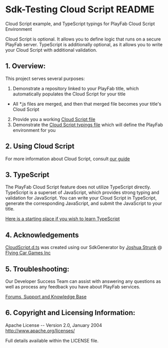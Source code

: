 # Sdk-Testing Cloud Script README

Cloud Script example, and TypeScript typings for PlayFab Cloud Script Environment

Cloud Script is optional.  It allows you to define logic that runs on a secure PlayFab server.  TypeScript is additionally optional, as it allows you to write your Cloud Script with additional validation.


## 1. Overview:

This project serves several purposes:

1. Demonstrate a repository linked to your PlayFab title, which automatically populates the Cloud Script for your title
  * All *.js files are merged, and then that merged file becomes your title's Cloud Script
2. Provide you a working [Cloud Script file](ExampleCloudScript.js)
3. Demonstrate the [Cloud Script typings file](https://github.com/PlayFab/SdkTestingCloudScript/blob/master/Scripts/typings/PlayFab/CloudScript.d.ts) which will define the PlayFab environment for you


## 2. Using Cloud Script

For more information about Cloud Script, consult [our guide](https://api.playfab.com/docs/using-cloud-script/)


## 3. TypeScript

The PlayFab Cloud Script feature does not utilize TypeScript directly.  TypeScript is a superset of JavaScript, which provides strong typing and validation for JavaScript.  You can write your Cloud Script in TypeScript, generate the corresponding JavaScript, and submit the JavaScript to your title.

[Here is a starting place if you wish to learn TypeScript](http://www.typescriptlang.org/)


## 4. Acknowledgements

[CloudScript.d.ts](https://github.com/PlayFab/SdkTestingCloudScript/blob/master/Scripts/typings/PlayFab/CloudScript.d.ts) was created using our SdkGenerator by [Joshua Strunk](https://joshuastrunk.com/) @ [Flying Car Games Inc](http://flyingcargames.com/)


## 5. Troubleshooting:

Our Developer Success Team can assist with answering any questions as well as process any feedback you have about PlayFab services.

[Forums, Support and Knowledge Base](https://community.playfab.com/index.html)


## 6. Copyright and Licensing Information:

  Apache License -- 
  Version 2.0, January 2004
  http://www.apache.org/licenses/

  Full details available within the LICENSE file.
